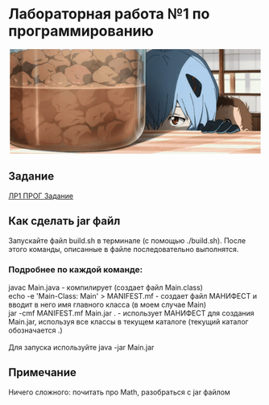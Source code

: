 <h1>Лабораторная работа №1 по программированию</h1>
<div align="center"><img alt="rey on table" src="https://github.com/ldpst/itmo/blob/main/.data/rei-ayanami-rei-table.gif" style="width:700; height:auto;"></img></div>
<h2>Задание</h2>
<a href="https://github.com/ldpst/itmo/blob/main/sem-1-2_prog/labs/lab1/%D0%9B%D0%A01%20%D0%9F%D0%A0%D0%9E%D0%93%20%D0%97%D0%B0%D0%B4%D0%B0%D0%BD%D0%B8%D0%B5.png">ЛР1 ПРОГ Задание</a>
<h2>Как сделать jar файл</h2>
Запускайте файл build.sh в терминале (с помощью ./build.sh). После этого команды, описанные в файле последовательно выполнятся.
<h3>Подробнее по каждой команде:</h3>
javac Main.java - компилирует (создает файл Main.class)<br>
echo -e 'Main-Class: Main' > MANIFEST.mf - создает файл МАНИФЕСТ и вводит в него имя главного класса (в моем случае Main)<br>
jar -cmf MANIFEST.mf Main.jar . - использует МАНИФЕСТ для создания Main.jar, используя все классы в текущем каталоге (текущий каталог обозначается .)<br>
<br>
Для запуска используйте java -jar Main.jar
<h2>Примечание</h2>
Ничего сложного: почитать про Math, разобраться с jar файлом
